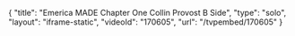 {
    "title": "Emerica MADE Chapter One Collin Provost B Side",
    "type": "solo",
    "layout": "iframe-static",
    "videoId": "170605",
    "url": "\/tvpembed\/170605"
}